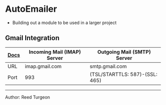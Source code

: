 # AutoEmailer
- Building out a module to be used in a larger project


## Gmail Integration
| [Docs](https://support.google.com/mail/answer/7126229?hl=en)   | Incoming Mail (IMAP) Server  | Outgoing Mail (SMTP) Server     |
| -------------------------------------------------------------- | ---------------------------- | ------------------------------- |
| URL                                                            | imap.gmail.com               | smtp.gmail.com                  |
| Port                                                           | 993                          | (TSL/STARTTLS: 587)-(SSL: 465)  |

---  
Author: Reed Turgeon